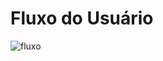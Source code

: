 # Fluxo do Usuário
![fluxo](https://raw.githubusercontent.com/ICEI-PUC-Minas-PPLCC-TI/tiaw-ppl-cc-m-20212-trabalho-fake-news-1/master/Documentacao/imagens/fluxo_usuario.png)
